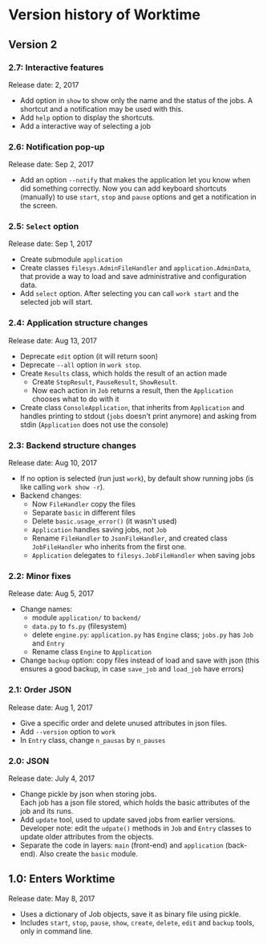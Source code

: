 # Version history of Worktime

## Version 2

### 2.7: Interactive features
Release date: 2, 2017
* Add option in `show` to show only the name and the status of the jobs. A shortcut and a notification may be used with this.
* Add `help` option to display the shortcuts.
* Add a interactive way of selecting a job

### 2.6: Notification pop-up
Release date: Sep 2, 2017
* Add an option `--notify` that makes the application let you know when did something correctly. Now you can add keyboard shortcuts (manually) to use `start`, `stop` and `pause` options and get a notification in the screen.

### 2.5: `Select` option
Release date: Sep 1, 2017
* Create submodule `application`
* Create classes `filesys.AdminFileHandler` and `application.AdminData`, that provide a way to load and save administrative and configuration data.
* Add `select` option. After selecting you can call `work start` and the selected job will start.

### 2.4: Application structure changes
Release date: Aug 13, 2017
* Deprecate `edit` option (it will return soon)
* Deprecate `--all` option in `work stop`.
* Create `Results` class, which holds the result of an action made
  + Create `StopResult`, `PauseResult`, `ShowResult`.
  + Now each action in `Job` returns a result, then the `Application` chooses what to do with it
* Create class `ConsoleApplication`, that inherits from `Application` and handles printing to stdout (`jobs` doesn't print anymore) and asking from stdin (`Application` does not use the console)

### 2.3: Backend structure changes
Release date: Aug 10, 2017
* If no option is selected (run just `work`), by default show running jobs (is like calling `work show -r`).
* Backend changes:
  + Now `FileHandler` copy the files
  + Separate `basic` in different files
  + Delete `basic.usage_error()` (it wasn't used)
  + `Application` handles saving jobs, not `Job`
  + Rename `FileHandler` to `JsonFileHandler`, and created class `JobFileHandler` who inherits from the first one.
  + `Application` delegates to `filesys.JobFileHandler` when saving jobs

### 2.2: Minor fixes
Release date: Aug 5, 2017
* Change names:
  + module `application/` to `backend/`
  + `data.py` to `fs.py` (filesystem)
  + delete `engine.py`: `application.py` has `Engine` class; `jobs.py` has `Job` and `Entry`
  + Rename class `Engine` to `Application`
* Change `backup` option: copy files instead of load and save with json (this ensures a good backup, in case `save_job` and `load_job` have errors)

### 2.1: Order JSON
Release date: Aug 1, 2017
* Give a specific order and delete unused attributes in json files.
* Add `--version` option to `work`
* In `Entry` class, change `n_pausas` by `n_pauses`

### 2.0: JSON
Release date: July 4, 2017
* Change pickle by json when storing jobs.  
Each job has a json file stored, which holds the basic attributes of the job and its runs.
* Add `update` tool, used to update saved jobs from earlier versions.  
Developer note: edit the `udpate()` methods in `Job` and `Entry` classes to update older attributes from the objects.
* Separate the code in layers: `main` (front-end) and `application` (back-end). Also create the `basic` module.

## 1.0: Enters Worktime
Release date: May 8, 2017
* Uses a dictionary of Job objects, save it as binary file using pickle.
* Includes `start`, `stop`, `pause`, `show`, `create`, `delete`, `edit` and `backup` tools, only in command line.
